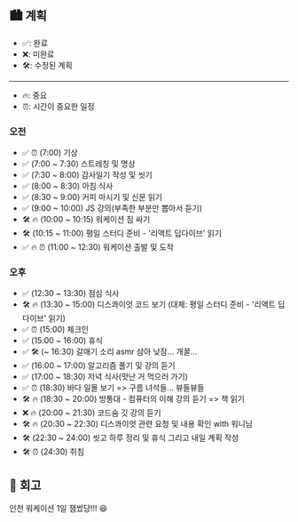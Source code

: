 ## 🏙️ 계획

- ✅: 완료
- ❌: 미완료
- 🛠️: 수정된 계획

---

- 🔥: 중요
- ⏰: 시간이 중요한 일정

### 오전

- ✅ ⏰ (7:00) 기상
- ✅ (7:00 ~ 7:30) 스트레칭 및 명상
- ✅ (7:30 ~ 8:00) 감사일기 작성 및 씻기
- ✅ (8:00 ~ 8:30) 아침 식사
- ✅ (8:30 ~ 9:00) 커피 마시기 및 신문 읽기
- ✅ (9:00 ~ 10:00) JS 강의(부족한 부분만 뽑아서 듣기)
- 🛠️ 🔥 (10:00 ~ 10:15) 워케이션 짐 싸기
- 🛠️ (10:15 ~ 11:00) 평일 스터디 준비 - '리액트 딥다이브' 읽기
- ✅ 🔥 ⏰ (11:00 ~ 12:30) 워케이션 출발 및 도착

### 오후

- ✅ (12:30 ~ 13:30) 점심 식사
- 🛠️ 🔥 (13:30 ~ 15:00) 디스콰이엇 코드 보기 (대체: 평일 스터디 준비 - '리액트 딥다이브' 읽기)
- ✅ ⏰ (15:00) 체크인
- ✅ (15:00 ~ 16:00) 휴식
- ✅ 🛠️ (~ 16:30) 갈매기 소리 asmr 삼아 낮잠... 개꿀...
- ✅ (16:00 ~ 17:00) 알고리즘 풀기 및 강의 듣기
- ✅ (17:00 ~ 18:30) 저녁 식사(맛난 거 먹으러 가기)
- ✅ ⏰ (18:30) 바다 일몰 보기 => 구름 녀석들... 뷰들뷰들
- 🛠️ 🔥 (18:30 ~ 20:00) 방통대 - 컴퓨터의 이해 강의 듣기 => 책 읽기
- ❌ 🔥 (20:00 ~ 21:30) 코드숨 깃 강의 듣기
- 🛠️ 🔥 (20:30 ~ 22:30) 디스콰이엇 관련 요청 및 내용 확인 with 워니님
- 🛠️ (22:30 ~ 24:00) 씻고 하루 정리 및 휴식 그리고 내일 계획 작성
- 🛠️ ⏰ (24:30) 취침

## 🌆 회고

인천 워케이션 1일 잼썼당!!! 😆

